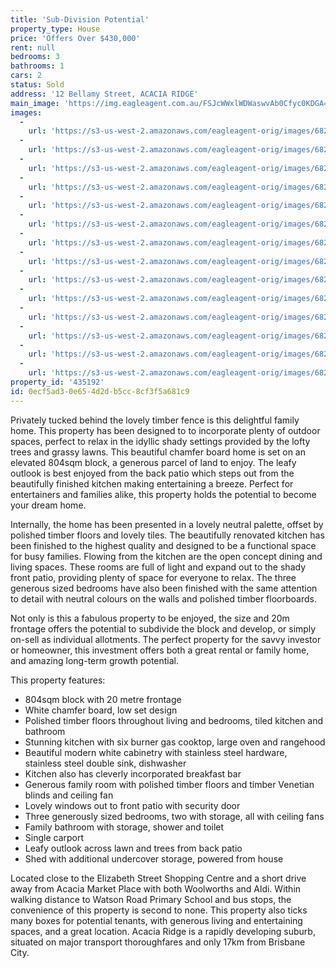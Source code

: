 ```yaml
---
title: 'Sub-Division Potential'
property_type: House
price: 'Offers Over $430,000'
rent: null
bedrooms: 3
bathrooms: 1
cars: 2
status: Sold
address: '12 Bellamy Street, ACACIA RIDGE'
main_image: 'https://img.eagleagent.com.au/FSJcWWxlWDWaswvAb0Cfyc0KDGA=/1280x854/smart/https://s3-us-west-2.amazonaws.com/eagleagent-orig/images/6821555/126538418-image-M.jpg'
images:
  -
    url: 'https://s3-us-west-2.amazonaws.com/eagleagent-orig/images/6821568/126538418-image-N.jpg'
  -
    url: 'https://s3-us-west-2.amazonaws.com/eagleagent-orig/images/6821567/126538418-image-L.jpg'
  -
    url: 'https://s3-us-west-2.amazonaws.com/eagleagent-orig/images/6821566/126538418-image-K.jpg'
  -
    url: 'https://s3-us-west-2.amazonaws.com/eagleagent-orig/images/6821565/126538418-image-J.jpg'
  -
    url: 'https://s3-us-west-2.amazonaws.com/eagleagent-orig/images/6821564/126538418-image-I.jpg'
  -
    url: 'https://s3-us-west-2.amazonaws.com/eagleagent-orig/images/6821563/126538418-image-H.jpg'
  -
    url: 'https://s3-us-west-2.amazonaws.com/eagleagent-orig/images/6821562/126538418-image-G.jpg'
  -
    url: 'https://s3-us-west-2.amazonaws.com/eagleagent-orig/images/6821561/126538418-image-F.jpg'
  -
    url: 'https://s3-us-west-2.amazonaws.com/eagleagent-orig/images/6821560/126538418-image-E.jpg'
  -
    url: 'https://s3-us-west-2.amazonaws.com/eagleagent-orig/images/6821559/126538418-image-D.jpg'
  -
    url: 'https://s3-us-west-2.amazonaws.com/eagleagent-orig/images/6821558/126538418-image-C.jpg'
  -
    url: 'https://s3-us-west-2.amazonaws.com/eagleagent-orig/images/6821557/126538418-image-B.jpg'
  -
    url: 'https://s3-us-west-2.amazonaws.com/eagleagent-orig/images/6821556/126538418-image-A.jpg'
  -
    url: 'https://s3-us-west-2.amazonaws.com/eagleagent-orig/images/6821555/126538418-image-M.jpg'
property_id: '435192'
id: 0ecf5ad3-0e65-4d2d-b5cc-8cf3f5a681c9
---
```

Privately tucked behind the lovely timber fence is this delightful family home. This property has been designed to to incorporate plenty of outdoor spaces, perfect to relax in the idyllic shady settings provided by the lofty trees and grassy lawns. This beautiful chamfer board home is set on an elevated 804sqm block, a generous parcel of land to enjoy. The leafy outlook is best enjoyed from the back patio which steps out from the beautifully finished kitchen making entertaining a breeze. Perfect for entertainers and families alike, this property holds the potential to become your dream home.

Internally, the home has been presented in a lovely neutral palette, offset by polished timber floors and lovely tiles. The beautifully renovated kitchen has been finished to the highest quality and designed to be a functional space for busy families. Flowing from the kitchen are the open concept dining and living spaces. These rooms are full of light and expand out to the shady front patio, providing plenty of space for everyone to relax. The three generous sized bedrooms have also been finished with the same attention to detail with neutral colours on the walls and polished timber floorboards.

Not only is this a fabulous property to be enjoyed, the size and 20m frontage offers the potential to subdivide the block and develop, or simply on-sell as individual allotments. The perfect property for the savvy investor or homeowner, this investment offers both a great rental or family home, and amazing long-term growth potential.

This property features:

* 804sqm block with 20 metre frontage
* White chamfer board, low set design
* Polished timber floors throughout living and bedrooms, tiled kitchen and bathroom
* Stunning kitchen with six burner gas cooktop, large oven and rangehood
* Beautiful modern white cabinetry with stainless steel hardware, stainless steel double sink, dishwasher
* Kitchen also has cleverly incorporated breakfast bar
* Generous family room with polished timber floors and timber Venetian blinds and ceiling fan
* Lovely windows out to front patio with security door
* Three generously sized bedrooms, two with storage, all with ceiling fans
* Family bathroom with storage, shower and toilet
* Single carport
* Leafy outlook across lawn and trees from back patio
* Shed with additional undercover storage, powered from house

Located close to the Elizabeth Street Shopping Centre and a short drive away from Acacia Market Place with both Woolworths and Aldi. Within walking distance to Watson Road Primary School and bus stops, the convenience of this property is second to none. This property also ticks many boxes for potential tenants, with generous living and entertaining spaces, and a great location. Acacia Ridge is a rapidly developing suburb, situated on major transport thoroughfares and only 17km from Brisbane City.